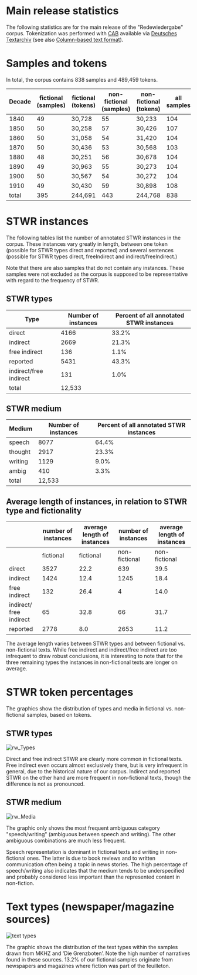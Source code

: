 # Main release statistics

The following statistics are for the main release of the "Redewiedergabe" corpus. Tokenization was performed with [CAB](https://kaskade.dwds.de/demo/cab/file) available via [Deutsches Textarchiv](http://www.deutschestextarchiv.de) (see also [Column-based text format](column_based_text_format.md)).

# Samples and tokens

In total, the corpus contains 838 samples and 489,459 tokens.

| Decade | fictional (samples) | fictional (tokens) | non-fictional (samples) | non-fictional (tokens) | all samples | all tokens |
|--------|---------------------|--------------------|---------------------------|--------------------------|----------------|---------------|
| 1840   | 49                  | 30,728             | 55                        | 30,233                   | 104             | 60,961        |
| 1850   | 50                  | 30,258             | 57                        | 30,426                   | 107             | 60,684        |
| 1860   | 50                  | 31,058             | 54                        | 31,420                   | 104             | 62,478        |
| 1870   | 50                  | 30,436             | 53                        | 30,568                   | 103             | 61,004        |
| 1880   | 48                  | 30,251             | 56                        | 30,678                   | 104             | 60,929        |
| 1890   | 49                  | 30,963             | 55                        | 30,273                   | 104             | 61,236        |
| 1900   | 50                  | 30,567             | 54                        | 30,272                   | 104             | 60,839        |
| 1910   | 49                  | 30,430             | 59                        | 30,898                   | 108             | 61,477        |
| total | 395                 | 244,691            | 443                       | 244,768                  | 838            | 489,459       |

# STWR instances
The following tables list the number of annotated STWR instances in the corpus. These instances vary greatly in length, between one token (possible for STWR types direct and reported) and several sentences (possible for STWR types direct, freeIndirect and indirect/freeIndirect.)

Note that there are also samples that do not contain any instances. These samples were not excluded as the corpus is supposed to be representative with regard to the frequency of STWR. 

## STWR types
| Type                    | Number of instances | Percent of all annotated STWR instances|
|------------------------|--------|---------|
| direct                 | 4166   | 33.2%   |
| indirect               | 2669   | 21.3%   |
| free indirect          |  136   | 1.1%    |
| reported               | 5431   | 43.3%   |
| indirect/free indirect |  131   | 1.0%    |
| total                 | 12,533  |         |

## STWR medium
| Medium  | Number of instances | Percent of all annotated STWR instances |
|---------|--------|---------|
| speech  | 8077   | 64.4%   |
| thought | 2917   | 23.3%   |
| writing | 1129   | 9.0%    |
| ambig   | 410    | 3.3%    |
| total  | 12,533   |         |

## Average length of instances, in relation to STWR type and fictionality

|                    | number of instances | average length of instances | number of instances | average length of instances |
|--------------------|---------------------|-----------------------------|---------------------|-----------------------------|
|                    | fictional           | fictional                   | non-fictional       | non-fictional               |
| direct             | 3527                | 22.2                        | 639                 | 39.5                        |
| indirect           | 1424                | 12.4                        | 1245                | 18.4                        |
| free indirect           | 132                 | 26.4                        | 4                   | 14.0                        |
| indirect/ free indirect | 65                  | 32.8                        | 66                  | 31.7                        |
| reported           | 2778                | 8.0                         | 2653                | 11.2                        |

The average length varies between STWR types and between fictional vs. non-fictional texts. While free indirect and indirect/free indirect are too infrequent to draw robust conclusions, it is interesting to note that for the three remaining types the instances in non-fictional texts are longer on average. 

# STWR token percentages

The graphics show the distribution of types and media in fictional vs. non-fictional samples, based on tokens.

## STWR types

![rw_Types](/resources/docs/img/rw_type.png)

Direct and free indirect STWR are clearly more common in fictional texts. Free indirect even occurs almost exclusively there, but is very infrequent in general, due to the historical nature of our corpus. Indirect and reported STWR on the other hand are more frequent in non-fictional texts, though the difference is not as pronounced.

## STWR medium

![rw_Media](/resources/docs/img/rw_medium.png)

The graphic only shows the most frequent ambiguous category "speech/writing" (ambiguous between speech and writing). The other ambiguous combinations are much less frequent.

Speech representation is dominant in fictional texts and writing in non-fictional ones. The latter is due to book reviews and to written communication often being a topic in news stories. The high percentage of speech/writing also indicates that the medium tends to be underspecified and probably considered less important than the represented content in non-fiction.  

# Text types (newspaper/magazine sources)

![text types](/resources/docs/img/text_type.png)

The graphic shows the distribution of the text types within the samples drawn from MKHZ and ‘Die Grenzboten’. Note the high number of narratives found in these sources. 13.2% of our fictional samples originate from newspapers and magazines where fiction was part of the feuilleton.
